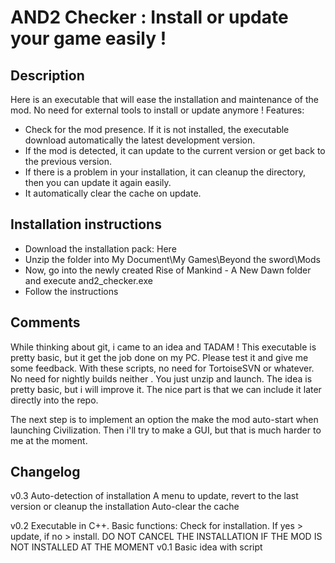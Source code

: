 # AND2 Checker : Install or update your game easily !
## Description
Here is an executable that will ease the installation and maintenance of the mod. No need for external tools to install or update anymore !
Features:
- Check for the mod presence. If it is not installed, the executable download automatically the latest development version.
- If the mod is detected, it can update to the current version or get back to the previous version.
- If there is a problem in your installation, it can cleanup the directory, then you can update it again easily.
- It automatically clear the cache on update.

## Installation instructions
- Download the installation pack: Here
- Unzip the folder into My Document\My Games\Beyond the sword\Mods
- Now, go into the newly created Rise of Mankind - A New Dawn folder and execute and2_checker.exe
- Follow the instructions

## Comments
While thinking about git, i came to an idea and TADAM ! This executable is pretty basic, but it get the job done on my PC. Please test it and give me some feedback.
With these scripts, no need for TortoiseSVN or whatever. No need for nightly builds neither . You just unzip and launch.
The idea is pretty basic, but i will improve it. The nice part is that we can include it later directly into the repo.

The next step is to implement an option the make the mod auto-start when launching Civilization. Then i'll try to make a GUI, but that is much harder to me at the moment.

## Changelog
v0.3
Auto-detection of installation
A menu to update, revert to the last version or cleanup the
installation
Auto-clear the cache

v0.2
Executable in C++. Basic functions: Check for installation. If yes > update, if no > install.
DO NOT CANCEL THE INSTALLATION IF THE MOD IS NOT INSTALLED AT THE MOMENT
v0.1
Basic idea with script